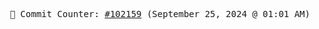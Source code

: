 <p align="center">
    <samp>
        📮 Commit Counter: <a href="https://github.com/Javascript-void0/Javascript-void0/commits/main">#102159</a> (September 25, 2024 @ 01:01 AM)
    </samp>
</p>